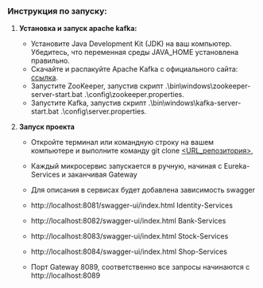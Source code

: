### Инструкция по запуску:

1. **Установка и запуск apache kafka:**

   - Установите Java Development Kit (JDK) на ваш компьютер. Убедитесь, что переменная среды JAVA_HOME установлена правильно.
   - Скачайте и распакуйте Apache Kafka с официального сайта: [ссылка](https://kafka.apache.org/downloads).
   - Запустите ZooKeeper, запустив скрипт .\bin\windows\zookeeper-server-start.bat .\config\zookeeper.properties.
   - Запустите Kafka, запустив скрипт .\bin\windows\kafka-server-start.bat .\config\server.properties.

2. **Запуск проекта**
   - Откройте терминал или командную строку на вашем компьютере и выполните команду git clone [<URL_репозитория>](https://github.com/Belov-Viktor-Ivanovich/Zuzex_Microservices),
   - Каждый микросервис запускается в ручную, начиная с Eureka-Services и заканчивая Gateway
   - Для описания в сервисах будет добавлена зависимость swagger
   - http://localhost:8081/swagger-ui/index.html Identity-Services
   - http://localhost:8082/swagger-ui/index.html Bank-Services
   - http://localhost:8083/swagger-ui/index.html Stock-Services
   - http://localhost:8084/swagger-ui/index.html Shop-Services

   - Порт Gateway 8089, соответственно все запросы начинаются с http://localhost:8089
   
